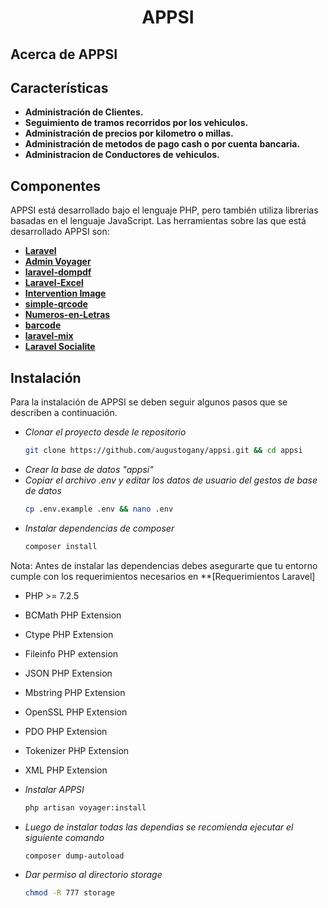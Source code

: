 <h1 align="center">APPSI</h1>

## Acerca de APPSI

## Características

- **Administración de Clientes.**
- **Seguimiento de tramos recorridos por los vehiculos.**
- **Administración de precios por kilometro o millas.**
- **Administración de metodos de pago cash o por cuenta bancaria.**
- **Administracion de Conductores de vehiculos.**

## Componentes

APPSI está desarrollado bajo el lenguaje PHP, pero también utiliza librerias basadas en el lenguaje JavaScript. Las herramientas sobre las que está desarrollado APPSI son:

- **[Laravel](https://vehikl.com/)**
- **[Admin Voyager](https://tighten.co)**
- **[laravel-dompdf](https://github.com/barryvdh/laravel-dompdf)**
- **[Laravel-Excel](https://github.com/Maatwebsite/Laravel-Excel)**
- **[Intervention Image](http://image.intervention.io/)**
- **[simple-qrcode](https://github.com/SimpleSoftwareIO/simple-qrcode)**
- **[Numeros-en-Letras](https://github.com/villca/Numeros-en-Letras)**
- **[barcode](https://github.com/milon/barcode)**
- **[laravel-mix](https://laravel.com/docs/7.x/mix)**
- **[Laravel Socialite](https://laravel.com/docs/7.x/socialite)**

## Instalación

Para la instalación de APPSI se deben seguir algunos pasos que se describen a continuación.

- *Clonar el proyecto desde le repositorio*
    ```bash
    git clone https://github.com/augustogany/appsi.git && cd appsi
    ```
- *Crear la base de datos "appsi"*
- *Copiar el archivo .env y editar los datos de usuario del gestos de base de datos*
    ```bash
    cp .env.example .env && nano .env
    ```
- *Instalar dependencias de composer*
    ```bash
    composer install
    ```
Nota: Antes de instalar las dependencias debes asegurarte que tu entorno cumple con los requerimientos necesarios en **[Requerimientos Laravel]
- PHP >= 7.2.5
- BCMath PHP Extension
- Ctype PHP Extension
- Fileinfo PHP extension
- JSON PHP Extension
- Mbstring PHP Extension
- OpenSSL PHP Extension
- PDO PHP Extension
- Tokenizer PHP Extension
- XML PHP Extension

- *Instalar APPSI*
    ```bash
    php artisan voyager:install
    ```
- *Luego de instalar todas las dependias se recomienda ejecutar el siguiente comando*
    ```bash
    composer dump-autoload
    ```

- *Dar permiso al directorio storage*
    ```bash
    chmod -R 777 storage
    ```
